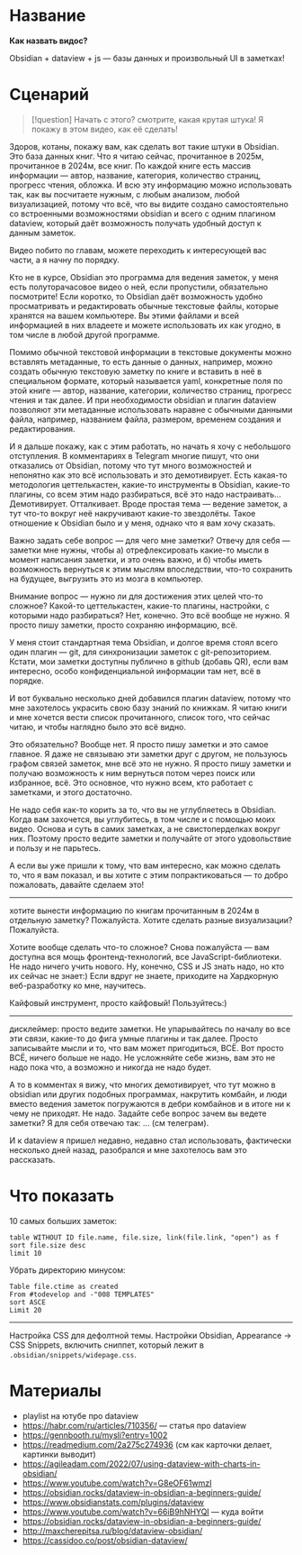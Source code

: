 # Название

**Как назвать видос?**

Obsidian + dataview + js — базы данных и произвольный UI в заметках!

# Сценарий

>[!question] Начать с этого?
>смотрите, какая крутая штука! Я покажу в этом видео, как её сделать!

Здоров, котаны, покажу вам, как сделать вот такие штуки в Obsidian. Это база данных книг. Что я читаю сейчас, прочитанное в 2025м, прочитанное в 2024м, все книг. По каждой книге есть массив информации — автор, название, категория, количество страниц, прогресс чтения, обложка. И всю эту информацию можно использовать так, как вы посчитаете нужным, с любым анализом, любой визуализацией, потому что всё, что вы видите создано самостоятельно со встроенными возможностями obsidian и всего с одним плагином dataview, который даёт возможность получать удобный доступ к данным заметок.

Видео побито по главам, можете переходить к интересующей вас части, а я начну по порядку.

Кто не в курсе, Obsidian это программа для ведения заметок, у меня есть полуторачасовое видео о ней, если пропустили, обязательно посмотрите! Если коротко, то Obsidian даёт возможность удобно просматривать и редактировать обычные текстовые файлы, которые хранятся на вашем компьютере. Вы этими файлами и всей информацией в них владеете и можете использовать их как угодно, в том числе в любой другой программе.

Помимо обычной текстовой информации в текстовые документы можно вставлять метаданные, то есть данные о данных, например, можно создать обычную текстовую заметку по книге и вставить в неё в специальном формате, который называется yaml, конкретные поля по этой книге — автор, название, категории, количество страниц, прогресс чтения и так далее. И при необходимости obsidian и плагин dataview позволяют эти метаданные использовать наравне с обычными данными файла, например, названием файла, размером, временем создания и редактирования.

И я дальше покажу, как с этим работать, но начать я хочу с небольшого отступления. В комментариях в Telegram многие пишут, что они отказались от Obsidian, потому что тут много возможностей и непонятно как это всё использовать и это демотивирует. Есть какая-то методология цеттелькастен, какие-то инструменты в Obsidian, какие-то плагины, со всем этим надо разбираться, всё это надо настраивать... Демотивирует. Отталкивает. Вроде простая тема — ведение заметок, а тут что-то вокруг неё накручивают какие-то звездолёты. Такое отношение к Obsidian было и у меня, однако что я вам хочу сказать.

Важно задать себе вопрос — для чего мне заметки? Отвечу для себя — заметки мне нужны, чтобы а) отрефлексировать какие-то мысли в момент написания заметки, и это очень важно, и б) чтобы иметь возможность вернуться к этим мыслям впоследствии, что-то сохранить на будущее, выгрузить это из мозга в компьютер.

Внимание вопрос — нужно ли для достижения этих целей что-то сложное? Какой-то цеттелькастен, какие-то плагины, настройки, с которыми надо разбираться? Нет, конечно. Это всё вообще не нужно. Я просто пишу заметки, просто сохраняю информацию, всё.

У меня стоит стандартная тема Obsidian, и долгое время стоял всего один плагин — git, для синхронизации заметок с git-репозиторием. Кстати, мои заметки доступны публично в github (добавь QR), если вам интересно, особо конфиденциальной информации там нет, всё в порядке.

И вот буквально несколько дней добавился плагин dataview, потому что мне захотелось украсить свою базу знаний по книжкам. Я читаю книги и мне хочется вести список прочитанного, список того, что сейчас читаю, и чтобы наглядно было это всё видно.

Это обязательно? Вообще нет. Я просто пишу заметки и это самое главное. Я даже не связываю эти заметки друг с другом, не пользуюсь графом связей заметок, мне всё это не нужно. Я просто пишу заметки и получаю возможность к ним вернуться потом через поиск или избранное, всё. Это основное, что нужно всем, кто работает с заметками, и этого достаточно.

Не надо себя как-то корить за то, что вы не углубляетесь в Obsidian. Когда вам захочется, вы углубитесь, в том числе и с помощью моих видео. Основа и суть в самих заметках, а не свистоперделках вокруг них. Поэтому просто ведите заметки и получайте от этого удовольствие и пользу и не парьтесь.

А если вы уже пришли к тому, что вам интересно, как можно сделать то, что я вам показал, и вы хотите с этим попрактиковаться — то добро пожаловать, давайте сделаем это!





--- 

хотите вынести информацию по книгам прочитанным в 2024м в отдельную заметку? Пожалуйста. Хотите сделать разные визуализации? Пожалуйста.

Хотите вообще сделать что-то сложное? Снова пожалуйста — вам доступна вся мощь фронтенд-технологий, все JavaScript-библиотеки. Не надо ничего учить нового. Ну, конечно, CSS и JS знать надо, но кто их сейчас не знает:) Если вдруг не знаете, приходите на Хардкорную веб-разработку ко мне, научитесь.

Кайфовый инструмент, просто кайфовый! Пользуйтесь:)

---

дисклеймер: просто ведите заметки. Не упарывайтесь по началу во все эти связи, какие-то до фига умные плагины и так далее. Просто записывайте мысли и то, что вам может пригодиться, ВСЁ. Вот просто ВСЁ, ничего больше не надо. Не усложняйте себе жизнь, вам это не надо пока что, а возможно и никогда не надо будет.

А то в комментах я вижу, что многих демотивирует, что тут можно в obsidian или других подобных программах, накрутить комбайн, и люди вместо ведения заметок погружаются в дебри комбайнов и в итоге ни к чему не приходят. Не надо. Задайте себе вопрос зачем вы ведете заметки? Я для себя отвечаю так: ... (см телеграм).

И к dataview я пришел недавно, недавно стал использовать, фактически несколько дней назад, разобрался и мне захотелось вам это рассказать.


# Что показать

10 самых больших заметок:

```dataview
table WITHOUT ID file.name, file.size, link(file.link, "open") as f
sort file.size desc
limit 10
```

Убрать директорию минусом:

```
Table file.ctime as created
From #todevelop and -"008 TEMPLATES"
sort ASCE
Limit 20
```

---

Настройка CSS для дефолтной темы. Настройки Obsidian, Appearance -> CSS Snippets, включить сниппет, который лежит в `.obsidian/snippets/widepage.css`.

# Материалы

- playlist на ютубе про dataview
- https://habr.com/ru/articles/710356/ — статья про dataview
- https://gennbooth.ru/mysli?entry=1002
- https://readmedium.com/2a275c274936 (см как карточки делает, картинки выводит)
- https://agileadam.com/2022/07/using-dataview-with-charts-in-obsidian/
- https://www.youtube.com/watch?v=G8eOF61wmzI
- https://obsidian.rocks/dataview-in-obsidian-a-beginners-guide/
- https://www.obsidianstats.com/plugins/dataview
- https://www.youtube.com/watch?v=66iB9hNHYQI — куда войти
- https://obsidian.rocks/dataview-in-obsidian-a-beginners-guide/
- http://maxcherepitsa.ru/blog/dataview-obsidian/
- https://cassidoo.co/post/obsidian-dataview/